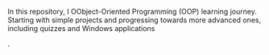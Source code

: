 In this repository,  I     OObject-Oriented Programming (OOP) learning journey. Starting with simple projects and progressing towards more advanced ones, including quizzes and Windows applications






.
